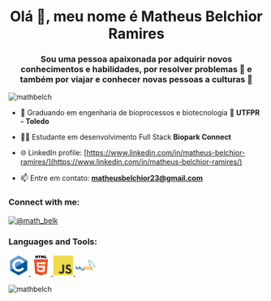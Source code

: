 <h1 align="center">Olá 👋, meu nome é Matheus Belchior Ramires</h1>
<h3 align="center">Sou uma pessoa apaixonada por adquirir novos conhecimentos e habilidades, por resolver problemas 🧩 e também por viajar e conhecer novas pessoas a culturas 🚀</h3>

<p align="left"> <img src="https://komarev.com/ghpvc/?username=mathbelch&label=Profile%20views&color=0eb1b4&style=plastic" alt="mathbelch" /> </p>

- 🧬 Graduando em engenharia de bioprocessos e biotecnologia 🧪 **UTFPR - Toledo**

- 👨‍💻 Estudante em desenvolvimento Full Stack **Biopark Connect**

- 🌐 LinkedIn profile: [https://www.linkedin.com/in/matheus-belchior-ramires/](https://www.linkedin.com/in/matheus-belchior-ramires/)

- 📫 Entre em contato: **matheusbelchior23@gmail.com**

<h3 align="left">Connect with me:</h3>
<p align="left">
<a href="https://instagram.com/@math_belk" target="blank"><img align="center" src="https://raw.githubusercontent.com/rahuldkjain/github-profile-readme-generator/master/src/images/icons/Social/instagram.svg" alt="@math_belk" height="30" width="40" /></a>
</p>

<h3 align="left">Languages and Tools:</h3>
<p align="left"> <a href="https://www.cprogramming.com/" target="_blank" rel="noreferrer"> <img src="https://raw.githubusercontent.com/devicons/devicon/master/icons/c/c-original.svg" alt="c" width="40" height="40"/> </a> <a href="https://www.w3.org/html/" target="_blank" rel="noreferrer"> <img src="https://raw.githubusercontent.com/devicons/devicon/master/icons/html5/html5-original-wordmark.svg" alt="html5" width="40" height="40"/> </a> <a href="https://developer.mozilla.org/en-US/docs/Web/JavaScript" target="_blank" rel="noreferrer"> <img src="https://raw.githubusercontent.com/devicons/devicon/master/icons/javascript/javascript-original.svg" alt="javascript" width="40" height="40"/> </a> <a href="https://www.mysql.com/" target="_blank" rel="noreferrer"> <img src="https://raw.githubusercontent.com/devicons/devicon/master/icons/mysql/mysql-original-wordmark.svg" alt="mysql" width="40" height="40"/> </a> </p>

<p><img align="center" src="https://github-readme-streak-stats.herokuapp.com/?user=mathbelch&theme=dark" alt="mathbelch" /></p>

